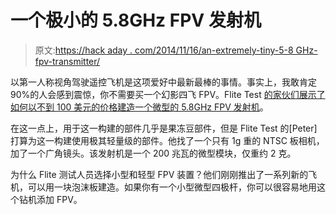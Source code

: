 # 一个极小的 5.8GHz FPV 发射机

> 原文:[https://hack aday . com/2014/11/16/an-extremely-tiny-5-8 GHz-fpv-transmitter/](https://hackaday.com/2014/11/16/an-extremely-tiny-5-8ghz-fpv-transmitter/)

以第一人称视角驾驶遥控飞机是这项爱好中最新最棒的事情。事实上，我敢肯定 90%的人会感到震惊，你不需要买一个幻影四飞 FPV。Flite Test [的家伙们展示了如何以不到 100 美元的价格建造一个微型的 5.8GHz FPV 发射机](http://flitetest.com/articles/diy-micro-5-8ghz-fpv)。

在这一点上，用于这一构建的部件几乎是果冻豆部件，但是 Flite Test 的[Peter]打算为这一构建使用极其轻量级的部件。他找了一个只有 1g 重的 NTSC 板相机，加了一个广角镜头。该发射机是一个 200 兆瓦的微型模块，仅重约 2 克。

为什么 Flite 测试人员选择小型和轻型 FPV 装置？他们刚刚推出了一系列新的飞机，可以用一块泡沫板建造。如果你有一个小型微型四极杆，你可以很容易地用这个钻机添加 FPV。